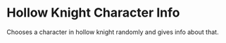 # Hollow Knight Character Info
 Chooses a character in hollow knight randomly and gives info about that.
